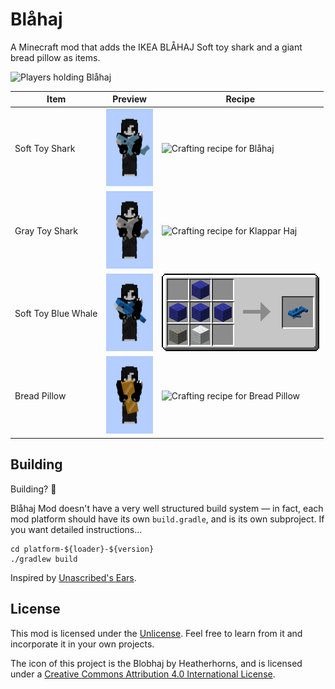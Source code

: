 # Blåhaj

A Minecraft mod that adds the IKEA BLÅHAJ Soft toy shark and a giant bread pillow as items.

![Players holding Blåhaj](./.pretty_readme/banner.png)

| Item | Preview | Recipe |
|---|---|---|
| Soft Toy Shark | <img src="./.pretty_readme/preview_blue_shark.png" height=124/> | ![Crafting recipe for Blåhaj](./.pretty_readme/recipe_blue_shark.png) |
| Gray Toy Shark | <img src="./.pretty_readme/preview_gray_shark.png" height=124/> | ![Crafting recipe for Klappar Haj](./.pretty_readme/trade_gray_shark.png) |
| Soft Toy Blue Whale | <img src="./.pretty_readme/preview_blue_whale.png" height=124/> | ![Crafting recipe for Blåvingad](./.pretty_readme/recipe_blue_whale.png) |
| Bread Pillow | <img src="./.pretty_readme/preview_bread.png" height=124/> | ![Crafting recipe for Bread Pillow](./.pretty_readme/recipe_bread.png) |

## Building

Building? 🙂

Blåhaj Mod doesn't have a very well structured build system — in fact, each mod platform should have its own `build.gradle`, and is its own subproject. If you want detailed instructions...

	cd platform-${loader}-${version}
	./gradlew build

Inspired by [Unascribed's Ears](https://git.sleeping.town/unascribed/Ears).

## License

This mod is licensed under the [Unlicense](./LICENSE). Feel free to learn from it and incorporate it in your own projects.

The icon of this project is the Blobhaj by Heatherhorns, and is licensed under a [Creative Commons Attribution 4.0 International License](http://creativecommons.org/licenses/by/4.0/).
